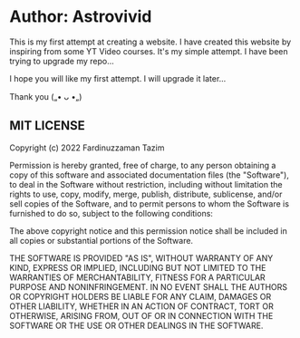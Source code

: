 <h1>Author: Astrovivid</h1>

 This is my first attempt at creating a website. I have created this website by inspiring from some YT Video courses.
 It's my simple attempt. I have been trying to upgrade my repo...

 I hope you will like my first attempt. I will upgrade it later...

 Thank you („• ᴗ •„)

<h2>MIT LICENSE</h2>

Copyright (c) 2022 Fardinuzzaman Tazim

<p>Permission is hereby granted, free of charge, to any person obtaining a copy
of this software and associated documentation files (the "Software"), to deal
in the Software without restriction, including without limitation the rights
to use, copy, modify, merge, publish, distribute, sublicense, and/or sell
copies of the Software, and to permit persons to whom the Software is
furnished to do so, subject to the following conditions:

The above copyright notice and this permission notice shall be included in all
copies or substantial portions of the Software.

THE SOFTWARE IS PROVIDED "AS IS", WITHOUT WARRANTY OF ANY KIND, EXPRESS OR
IMPLIED, INCLUDING BUT NOT LIMITED TO THE WARRANTIES OF MERCHANTABILITY,
FITNESS FOR A PARTICULAR PURPOSE AND NONINFRINGEMENT. IN NO EVENT SHALL THE
AUTHORS OR COPYRIGHT HOLDERS BE LIABLE FOR ANY CLAIM, DAMAGES OR OTHER
LIABILITY, WHETHER IN AN ACTION OF CONTRACT, TORT OR OTHERWISE, ARISING FROM,
OUT OF OR IN CONNECTION WITH THE SOFTWARE OR THE USE OR OTHER DEALINGS IN THE
SOFTWARE.</p>
